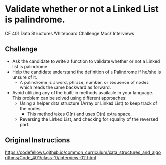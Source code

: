# Validate whether or not a Linked List is palindrome.
CF 401 Data Structures Whiteboard Challenge
Mock Interviews

## Challenge
- Ask the candidate to write a function to validate whether or not a Linked list is palindrome
- Help the candidate understand the definition of a Palindrome if he/she is unsure of it.
    - A palindrome is a word, phrase, number, or sequence of nodes which reads the same backward as forward.
- Avoid utilizing any of the built-in methods available in your language.
This problem can be solved using different approaches:
    - Using a helper data structure (Array or Linked List) to keep track of the nodes.
        - This method takes O(n) and uses O(n) extra space.
    - Reversing the Linked List, and checking for equality of the reversed part.


## Original Instructions
https://codefellows.github.io/common_curriculum/data_structures_and_algorithms/Code_401/class-10/interview-02.html
